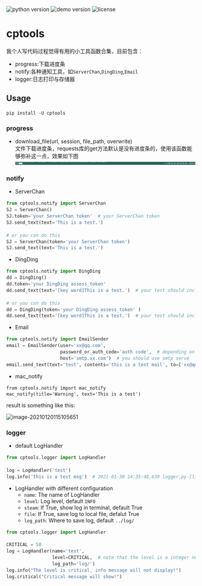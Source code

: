 ![python version](https://img.shields.io/badge/python-3.5+-blue)
![demo version](https://img.shields.io/github/v/tag/GentleCP/cptools?color=orange)
![license](https://img.shields.io/github/license/GentleCP/cptools)
# cptools
我个人写代码过程觉得有用的小工具函数合集，目前包含：
- progress:下载进度条
- notify:各种通知工具，如`ServerChan`,`DingDing`,`Email`
- logger:日志打印与存储器

## Usage
```text
pip install -U cptools
```
### progress
- download_file(url, session, file_path, overwrite)   
    文件下载进度条，requests库的get方法默认是没有进度条的，使用该函数能够弥补这一点，效果如下图
    ![](img/download-file.png)

### notify
- ServerChan
```python
from cptools.notify import ServerChan
SJ = ServerChan()
SJ.token='your ServerChan token'  # your ServerChan token
SJ.send_text(text='This is a test.')

# or you can do this
SJ = ServerChan(token='your ServerChan token')  
SJ.send_text(text='This is a test.')
```
- DingDing
```python
from cptools.notify import DingDing
dd = DingDing()
dd.token='your DingDing assess_token'  
dd.send_text(text='[key word]This is a test.')  # your test should include the key word that you specify 

# or you can do this
dd = DingDing(token='your DingDing assess_token' )
dd.send_text(text='[key word]This is a test.')  # your test should include the key word that you specify 
```
- Email
```python
from cptools.notify import EmailSender
email = EmailSender(user='xx@qq.com',  
                    password_or_auth_code='auth code',  # depending on your email vendor
                    host='smtp.xx.com')  # you should use smtp serve
email.send_text(text='test', contents='this is a test mail', to=['xx@qq.com',])
```

- mac_notify  

```
from cptools.notify import mac_notify
mac_notify(title='Warning', text='This is a test')
```

result is something like this:

![image-20210120115105651](https://gitee.com/gentlecp/ImgUrl/raw/master/20210120115105.png)


### logger
- default LogHandler
```python
from cptools.logger import LogHandler

log = LogHandler('test')
log.info('this is a test msg')  # 2021-01-30 14:35:48,639 logger.py-[line:130] 【INFO】 this is a test msg
```

- LogHandler with different configuration
    - `name`: The name of LogHandler
    - `level`: Log level, default `INFO`
    - `steam`: If True, show log in terminal, default True
    - `file`: If True, save log to local file, defalut True
    - `log_path`: Where to save log, default `../log/`
    
```python
from cptools.logger import LogHandler

CRITICAL = 50
log = LogHandler(name='test',
                 level=CRITICAL,  # note that the level is a integer number
                 log_path='log/')
log.info("The level is critical, info message will not display!")
log.critical("Critical message will show!")
```
